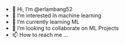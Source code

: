 - 👋 Hi, I’m @erlambang52
- 👀 I’m interested in machine learning
- 🌱 I’m currently learning ML
- 💞️ I’m looking to collaborate on ML Projects
- 📫 How to reach me ...

<!---
erlambang52/erlambang52 is a ✨ special ✨ repository because its `README.md` (this file) appears on your GitHub profile.
You can click the Preview link to take a look at your changes.
--->
